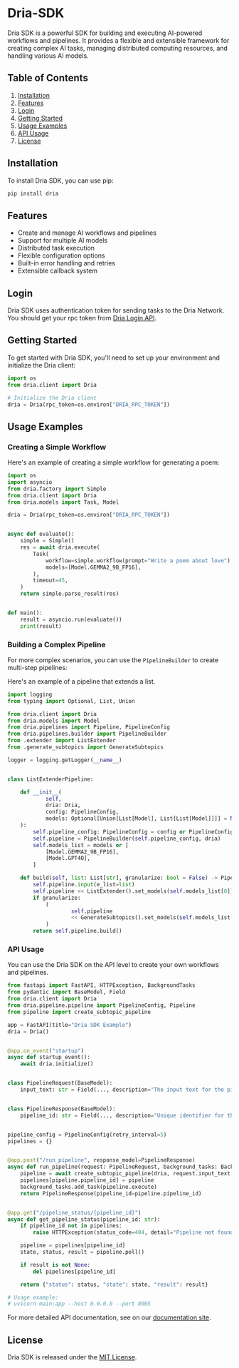 # Dria-SDK

Dria SDK is a powerful SDK for building and executing AI-powered workflows and pipelines. It provides a flexible and extensible framework for creating complex AI tasks, managing distributed computing resources, and handling various AI models.

## Table of Contents

1. [Installation](#installation)
2. [Features](#features)
3. [Login](#login)
4. [Getting Started](#getting-started)
5. [Usage Examples](#usage-examples)
6. [API Usage](#api-usage)
7. [License](#license)

## Installation

To install Dria SDK, you can use pip:

```bash
pip install dria
```

## Features

- Create and manage AI workflows and pipelines
- Support for multiple AI models
- Distributed task execution
- Flexible configuration options
- Built-in error handling and retries
- Extensible callback system

## Login

Dria SDK uses authentication token for sending tasks to the Dria Network. You should get your rpc token from [Dria Login API](https://dkn.dria.co/auth/generate-token).

## Getting Started

To get started with Dria SDK, you'll need to set up your environment and initialize the Dria client:

```python
import os
from dria.client import Dria

# Initialize the Dria client
dria = Dria(rpc_token=os.environ["DRIA_RPC_TOKEN"])

```



## Usage Examples

### Creating a Simple Workflow

Here's an example of creating a simple workflow for generating a poem:

```python
import os
import asyncio
from dria.factory import Simple
from dria.client import Dria
from dria.models import Task, Model

dria = Dria(rpc_token=os.environ["DRIA_RPC_TOKEN"])


async def evaluate():
    simple = Simple()
    res = await dria.execute(
        Task(
            workflow=simple.workflow(prompt="Write a poem about love").model_dump(),
            models=[Model.GEMMA2_9B_FP16],
        ),
        timeout=45,
    )
    return simple.parse_result(res)


def main():
    result = asyncio.run(evaluate())
    print(result)
```

### Building a Complex Pipeline

For more complex scenarios, you can use the `PipelineBuilder` to create multi-step pipelines:

Here's an example of a pipeline that extends a list.

```python
import logging
from typing import Optional, List, Union

from dria.client import Dria
from dria.models import Model
from dria.pipelines import Pipeline, PipelineConfig
from dria.pipelines.builder import PipelineBuilder
from .extender import ListExtender
from .generate_subtopics import GenerateSubtopics

logger = logging.getLogger(__name__)


class ListExtenderPipeline:

    def __init__(
            self,
            dria: Dria,
            config: PipelineConfig,
            models: Optional[Union[List[Model], List[List[Model]]]] = None,
    ):
        self.pipeline_config: PipelineConfig = config or PipelineConfig()
        self.pipeline = PipelineBuilder(self.pipeline_config, dria)
        self.models_list = models or [
            [Model.GEMMA2_9B_FP16],
            [Model.GPT4O],
        ]

    def build(self, list: List[str], granularize: bool = False) -> Pipeline:
        self.pipeline.input(e_list=list)
        self.pipeline << ListExtender().set_models(self.models_list[0]).custom()
        if granularize:
            (
                    self.pipeline
                    << GenerateSubtopics().set_models(self.models_list[1]).custom()
            )
        return self.pipeline.build()


```

### API Usage

You can use the Dria SDK on the API level to create your own workflows and pipelines.

```python
from fastapi import FastAPI, HTTPException, BackgroundTasks
from pydantic import BaseModel, Field
from dria.client import Dria
from dria.pipeline.pipeline import PipelineConfig, Pipeline
from pipeline import create_subtopic_pipeline

app = FastAPI(title="Dria SDK Example")
dria = Dria()


@app.on_event("startup")
async def startup_event():
    await dria.initialize()


class PipelineRequest(BaseModel):
    input_text: str = Field(..., description="The input text for the pipelines to process")


class PipelineResponse(BaseModel):
    pipeline_id: str = Field(..., description="Unique identifier for the created pipelines")


pipeline_config = PipelineConfig(retry_interval=5)
pipelines = {}


@app.post("/run_pipeline", response_model=PipelineResponse)
async def run_pipeline(request: PipelineRequest, background_tasks: BackgroundTasks):
    pipeline = await create_subtopic_pipeline(dria, request.input_text, pipeline_config)
    pipelines[pipeline.pipeline_id] = pipeline
    background_tasks.add_task(pipeline.execute)
    return PipelineResponse(pipeline_id=pipeline.pipeline_id)


@app.get("/pipeline_status/{pipeline_id}")
async def get_pipeline_status(pipeline_id: str):
    if pipeline_id not in pipelines:
        raise HTTPException(status_code=404, detail="Pipeline not found")

    pipeline = pipelines[pipeline_id]
    state, status, result = pipeline.poll()

    if result is not None:
        del pipelines[pipeline_id]

    return {"status": status, "state": state, "result": result}

# Usage example:
# uvicorn main:app --host 0.0.0.0 --port 8005

```

For more detailed API documentation, see on our [documentation site](https://docs.dria.ai).

## License

Dria SDK is released under the [MIT License](https://opensource.org/licenses/MIT).
